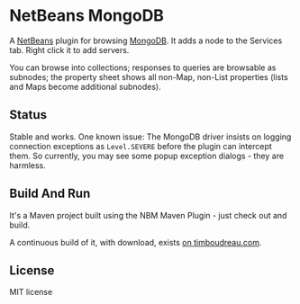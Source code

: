 NetBeans MongoDB
================

A [NetBeans](http://netbeans.org) plugin for browsing [MongoDB](http://mongodb.org).  It adds
a node to the Services tab.  Right click it to add servers.

You can browse into collections;  responses to queries are browsable as subnodes;  the property sheet
shows all non-Map, non-List properties (lists and Maps become additional subnodes).

Status
------

Stable and works.  One known issue: The MongoDB driver insists on logging connection exceptions as
``Level.SEVERE`` before the plugin can intercept them.  So currently, you may see some popup 
exception dialogs - they are harmless.

Build And Run
-------------

It's a Maven project built using the NBM Maven Plugin - just check out and build.

A continuous build of it, with download, exists [on timboudreau.com](http://timboudreau.com/builds).

License
-------

MIT license
